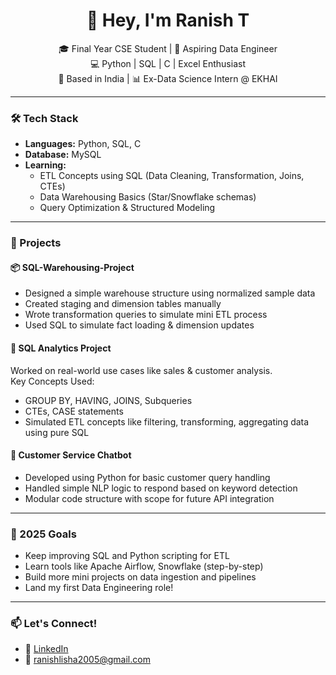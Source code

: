 <h1 align="center">👋 Hey, I'm Ranish T</h1>

<p align="center">
  🎓 Final Year CSE Student | 🚀 Aspiring Data Engineer<br/>
  💻 Python | SQL | C | Excel Enthusiast<br/>
  📍 Based in India | 📊 Ex-Data Science Intern @ EKHAI
</p>

---

### 🛠️ Tech Stack

- **Languages:** Python, SQL, C  
- **Database:** MySQL  
- **Learning:**  
  - ETL Concepts using SQL (Data Cleaning, Transformation, Joins, CTEs)  
  - Data Warehousing Basics (Star/Snowflake schemas)  
  - Query Optimization & Structured Modeling

---

### 🔨 Projects

#### 📦 SQL-Warehousing-Project
- Designed a simple warehouse structure using normalized sample data  
- Created staging and dimension tables manually  
- Wrote transformation queries to simulate mini ETL process  
- Used SQL to simulate fact loading & dimension updates
  
#### 🧠 SQL Analytics Project
Worked on real-world use cases like sales & customer analysis.  
Key Concepts Used:
- GROUP BY, HAVING, JOINS, Subqueries  
- CTEs, CASE statements  
- Simulated ETL concepts like filtering, transforming, aggregating data using pure SQL


#### 🤖 Customer Service Chatbot
- Developed using Python for basic customer query handling  
- Handled simple NLP logic to respond based on keyword detection  
- Modular code structure with scope for future API integration



---

### 🎯 2025 Goals

- Keep improving SQL and Python scripting for ETL  
- Learn tools like Apache Airflow, Snowflake (step-by-step)  
- Build more mini projects on data ingestion and pipelines  
- Land my first Data Engineering role!

---

### 📫 Let's Connect!

- 🔗 [LinkedIn](https://www.linkedin.com/in/ranish-t-672967353/) 
- 📧 ranishlisha2005@gmail.com 
